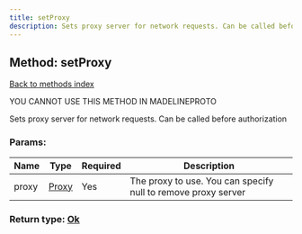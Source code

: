 ```yaml
---
title: setProxy
description: Sets proxy server for network requests. Can be called before authorization
---
```

## Method: setProxy  
[Back to methods index](index.md)


YOU CANNOT USE THIS METHOD IN MADELINEPROTO


Sets proxy server for network requests. Can be called before authorization

### Params:

| Name     |    Type       | Required | Description |
|----------|---------------|----------|-------------|
|proxy|[Proxy](../types/Proxy.md) | Yes|The proxy to use. You can specify null to remove proxy server|


### Return type: [Ok](../types/Ok.md)


